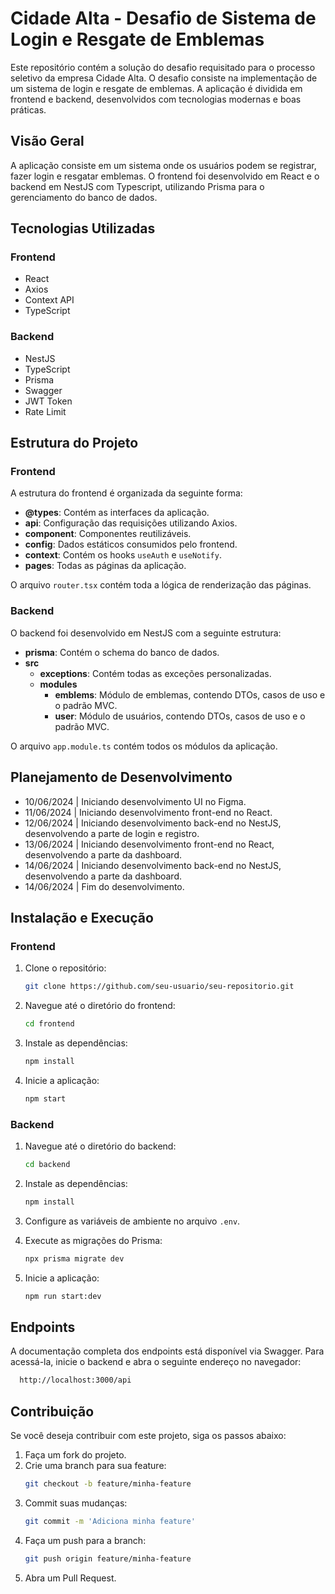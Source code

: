 # Cidade Alta - Desafio de Sistema de Login e Resgate de Emblemas

Este repositório contém a solução do desafio requisitado para o processo seletivo da empresa Cidade Alta. O desafio consiste na implementação de um sistema de login e resgate de emblemas. A aplicação é dividida em frontend e backend, desenvolvidos com tecnologias modernas e boas práticas.

## Visão Geral

A aplicação consiste em um sistema onde os usuários podem se registrar, fazer login e resgatar emblemas. O frontend foi desenvolvido em React e o backend em NestJS com Typescript, utilizando Prisma para o gerenciamento do banco de dados.

## Tecnologias Utilizadas

### Frontend
- React
- Axios
- Context API
- TypeScript

### Backend
- NestJS
- TypeScript
- Prisma
- Swagger
- JWT Token
- Rate Limit

## Estrutura do Projeto

### Frontend
A estrutura do frontend é organizada da seguinte forma:

- **@types**: Contém as interfaces da aplicação.
- **api**: Configuração das requisições utilizando Axios.
- **component**: Componentes reutilizáveis.
- **config**: Dados estáticos consumidos pelo frontend.
- **context**: Contém os hooks `useAuth` e `useNotify`.
- **pages**: Todas as páginas da aplicação.

O arquivo `router.tsx` contém toda a lógica de renderização das páginas.

### Backend
O backend foi desenvolvido em NestJS com a seguinte estrutura:

- **prisma**: Contém o schema do banco de dados.
- **src**
  - **exceptions**: Contém todas as exceções personalizadas.
  - **modules**
    - **emblems**: Módulo de emblemas, contendo DTOs, casos de uso e o padrão MVC.
    - **user**: Módulo de usuários, contendo DTOs, casos de uso e o padrão MVC.

O arquivo `app.module.ts` contém todos os módulos da aplicação.

## Planejamento de Desenvolvimento

- 10/06/2024 | Iniciando desenvolvimento UI no Figma.
- 11/06/2024 | Iniciando desenvolvimento front-end no React.
- 12/06/2024 | Iniciando desenvolvimento back-end no NestJS, desenvolvendo a parte de login e registro.
- 13/06/2024 | Iniciando desenvolvimento front-end no React, desenvolvendo a parte da dashboard.
- 14/06/2024 | Iniciando desenvolvimento back-end no NestJS, desenvolvendo a parte da dashboard.
- 14/06/2024 | Fim do desenvolvimento.

## Instalação e Execução

### Frontend
1. Clone o repositório:
    ```bash
    git clone https://github.com/seu-usuario/seu-repositorio.git
    ```
2. Navegue até o diretório do frontend:
    ```bash
    cd frontend
    ```
3. Instale as dependências:
    ```bash
    npm install
    ```
4. Inicie a aplicação:
    ```bash
    npm start
    ```

### Backend
1. Navegue até o diretório do backend:
    ```bash
    cd backend
    ```
2. Instale as dependências:
    ```bash
    npm install
    ```
3. Configure as variáveis de ambiente no arquivo `.env`.

4. Execute as migrações do Prisma:
    ```bash
    npx prisma migrate dev
    ```
5. Inicie a aplicação:
    ```bash
    npm run start:dev
    ```

## Endpoints
A documentação completa dos endpoints está disponível via Swagger. Para acessá-la, inicie o backend e abra o seguinte endereço no navegador:

```bash
  http://localhost:3000/api
```


## Contribuição

Se você deseja contribuir com este projeto, siga os passos abaixo:

1. Faça um fork do projeto.
2. Crie uma branch para sua feature:
    ```bash
    git checkout -b feature/minha-feature
    ```
3. Commit suas mudanças:
    ```bash
    git commit -m 'Adiciona minha feature'
    ```
4. Faça um push para a branch:
    ```bash
    git push origin feature/minha-feature
    ```
5. Abra um Pull Request.


